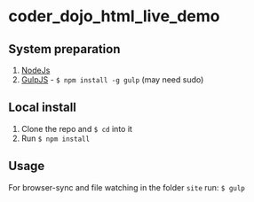 # coder_dojo_html_live_demo

## System preparation
  1. [NodeJs](https://nodejs.org/en/)
  2. [GulpJS](https://gulpjs.com) - ```$ npm install -g gulp``` (may need sudo)
  
  ## Local install
  1. Clone the repo and ```$ cd``` into it
  2. Run ```$ npm install```
  
  ## Usage
  For browser-sync and file watching in the folder ```site``` run:
  ```$ gulp```

